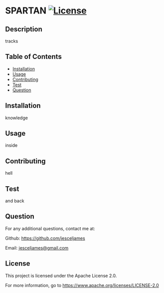 # SPARTAN   [![License](https://img.shields.io/badge/License-Apache_2.0-blue.svg)](https://opensource.org/licenses/Apache-2.0)


  ## Description                          
  tracks           
  
  ## Table of Contents

  - [Installation](#installation)
  - [Usage](#usage)
  - [Contributing](#contributing)
  - [Test](#test)
  - [Question](#question)
  

  ## Installation
  knowledge
             
  ## Usage
  inside
  
  ## Contributing 
  hell  
  
  ## Test 
  and back
  
  ## Question
  For any additional questions, contact me at: 
  
 Github: https://github.com/jesceljames 
  
 Email: jesceljames@gmail.com
  
  ## License
This project is licensed under the Apache License 2.0. 

 For more information, go to https://www.apache.org/licenses/LICENSE-2.0